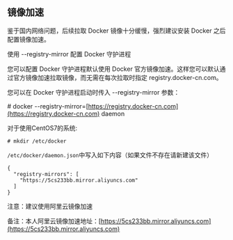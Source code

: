 ## 镜像加速

鉴于国内网络问题，后续拉取 Docker 镜像十分缓慢，强烈建议安装 Docker 之后配置镜像加速。

使用 --registry-mirror 配置 Docker 守护进程

您可以配置 Docker 守护进程默认使用 Docker 官方镜像加速。这样您可以默认通过官方镜像加速拉取镜像，而无需在每次拉取时指定 registry.docker-cn.com。

您可以在 Docker 守护进程启动时传入 --registry-mirror 参数：

\# docker --registry-mirror=[https://registry.docker-cn.com](https://registry.docker-cn.com) daemon

对于使用CentOS7的系统:

`# mkdir /etc/docker`

`/etc/docker/daemon.json`中写入如下内容（如果文件不存在请新建该文件）

```
{
  "registry-mirrors": [
    "https://5cs233bb.mirror.aliyuncs.com"
  ]
}
```

注意：建议使用阿里云镜像加速

备注：本人阿里云镜像加速地址：[https://5cs233bb.mirror.aliyuncs.com](https://5cs233bb.mirror.aliyuncs.com)


